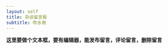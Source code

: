 ```yaml
---
layout: self
title: 杂谈留言板
subtitle: 吹水用
---
```


<div>

<strong>

这里要做个文本框，要有编辑器，能发布留言，评论留言，删除留言

</strong>

</div>